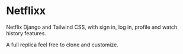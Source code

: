 # Netflixx
Netflix  Django and Tailwind CSS, with sign in, log in, profile and watch history features.

A full replica feel free to clone and customize.

